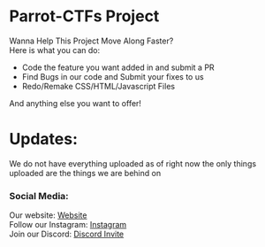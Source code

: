 # Parrot-CTFs Project 

Wanna Help This Project Move Along Faster?
<br>
Here is what you can do:

 * Code the feature you want added in and submit a PR 
 * Find Bugs in our code and Submit your fixes to us
 * Redo/Remake CSS/HTML/Javascript Files
 
 And anything else you want to offer! 
 <br>
 
 
 # Updates: 
 
 We do not have everything uploaded as of right now the only things uploaded are the things we are behind on
 
 <h3> Social Media: </h3>
 
 Our website: [Website](https://parrot-ctfs.com) <br>
 Follow our Instagram: [Instagram](https://instagram.com/parrot_ctfs) <br>
 Join our Discord: [Discord Invite](https://discord.parrot-ctfs.com) <br>
